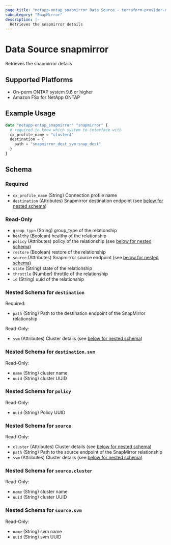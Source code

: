 ```yaml
---
page_title: "netapp-ontap_snapmirror Data Source - terraform-provider-netapp-ontap"
subcategory: "SnapMirror"
description: |-
  Retrieves the snapmirror details
---
```


# Data Source snapmirror

Retrieves the snapmirror details

## Supported Platforms
* On-perm ONTAP system 9.6 or higher
* Amazon FSx for NetApp ONTAP

## Example Usage
```terraform
data "netapp-ontap_snapmirror" "snapmirror" {
  # required to know which system to interface with
  cx_profile_name = "cluster4"
  destination = {
    path = "snapmirror_dest_svm:snap_dest"
  }
}
```

<!-- schema generated by tfplugindocs -->
## Schema

### Required

- `cx_profile_name` (String) Connection profile name
- `destination` (Attributes) Snapmirror destination endpoint (see [below for nested schema](#nestedatt--destination))

### Read-Only

- `group_type` (String) group_type of the relationship
- `healthy` (Boolean) healthy of the relationship
- `policy` (Attributes) policy of the relationship (see [below for nested schema](#nestedatt--policy))
- `restore` (Boolean) restore of the relationship
- `source` (Attributes) Snapmirror source endpoint (see [below for nested schema](#nestedatt--source))
- `state` (String) state of the relationship
- `throttle` (Number) throttle of the relationship
- `id` (String) uuid of the relationship

<a id="nestedatt--destination"></a>
### Nested Schema for `destination`

Required:

- `path` (String) Path to the destination endpoint of the SnapMirror relationship

Read-Only:

- `svm` (Attributes) Cluster details (see [below for nested schema](#nestedatt--destination--svm))

<a id="nestedatt--destination--svm"></a>
### Nested Schema for `destination.svm`

Read-Only:

- `name` (String) cluster name
- `uuid` (String) cluster UUID



<a id="nestedatt--policy"></a>
### Nested Schema for `policy`

Read-Only:

- `uuid` (String) Policy UUID


<a id="nestedatt--source"></a>
### Nested Schema for `source`

Read-Only:

- `cluster` (Attributes) Cluster details (see [below for nested schema](#nestedatt--source--cluster))
- `path` (String) Path to the source endpoint of the SnapMirror relationship
- `svm` (Attributes) Cluster details (see [below for nested schema](#nestedatt--source--svm))

<a id="nestedatt--source--cluster"></a>
### Nested Schema for `source.cluster`

Read-Only:

- `name` (String) cluster name
- `uuid` (String) cluster UUID


<a id="nestedatt--source--svm"></a>
### Nested Schema for `source.svm`

Read-Only:

- `name` (String) svm name
- `uuid` (String) svm UUID


